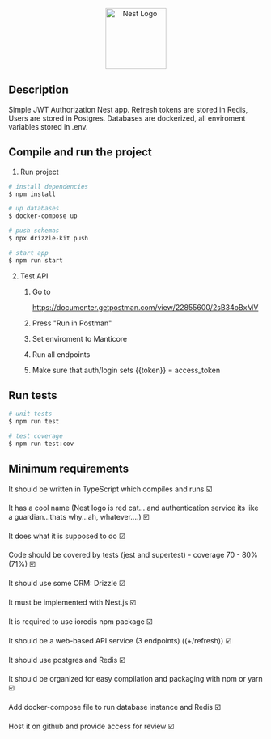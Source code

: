 <p align="center">
  <a href="http://nestjs.com/" target="blank"><img src="https://nestjs.com/img/logo-small.svg" width="120" alt="Nest Logo" /></a>
</p>

## Description

Simple JWT Authorization Nest app.
Refresh tokens are stored in Redis, Users are stored in Postgres.
Databases are dockerized, all enviroment variables stored in .env.

## Compile and run the project

1) Run project
   
```bash
# install dependencies
$ npm install

# up databases
$ docker-compose up

# push schemas
$ npx drizzle-kit push

# start app
$ npm run start
```
2) Test API
   1. Go to
      
      https://documenter.getpostman.com/view/22855600/2sB34oBxMV
      
   2. Press "Run in Postman"
   3. Set enviroment to Manticore
   4. Run all endpoints
   5. Make sure that auth/login sets {{token}} = access_token 
    
## Run tests

```bash
# unit tests
$ npm run test

# test coverage
$ npm run test:cov
```

## Minimum requirements

It should be written in TypeScript which compiles and runs ☑️

It has a cool name (Nest logo is red cat... and authentication service its like a guardian...thats why...ah, whatever....) ☑️

It does what it is supposed to do ☑️

Code should be covered by tests (jest and supertest) - coverage 70 - 80% (71%) ☑️

It should use some ORM: Drizzle ☑️

It must be implemented with Nest.js ☑️

It is required to use ioredis npm package ☑️

It should be a web-based API service (3 endpoints) ((+/refresh)) ☑️

It should use postgres and Redis ☑️

It should be organized for easy compilation and packaging with npm or yarn ☑️

Add docker-compose file to run database instance and Redis ☑️

Host it on github and provide access for review ☑️

